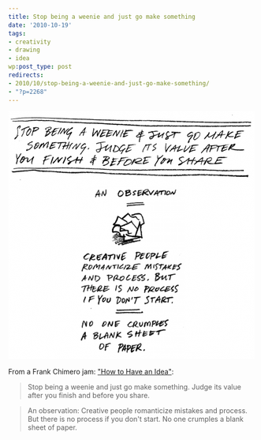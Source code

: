```yaml
---
title: Stop being a weenie and just go make something
date: '2010-10-19'
tags:
- creativity
- drawing
- idea
wp:post_type: post
redirects:
- 2010/10/stop-being-a-weenie-and-just-go-make-something/
- "?p=2268"
---
```


![](2010-10-19-Stop-being-a-weenie-and-just-go-make-something/weenie-500x502.png "weenie")

From a Frank Chimero jam: ["How to Have an Idea"](http://www.frankchimero.com/idea/):

> Stop being a weenie and just go make something. Judge its value after you finish and before you share.

>

> An observation: Creative people romanticize mistakes and process. But there is no process if you don't start. No one crumples a blank sheet of paper.
